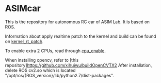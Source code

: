 # ASIMcar
This is the repository for autonomous RC car of ASIM Lab. It is based on ROS.

Information about apply realtime patch to the kernel and build can be found on [kernel_rt_patch](https://github.com/xihuiwu/ASIMcar/blob/master/docs/nvidia/kernel_rt_patch.md).

To enable extra 2 CPUs, read through [cpu_enable](https://github.com/xihuiwu/ASIMcar/blob/master/docs/asimcar_setup/cpu_enable.md).

When installing opencv, refer to [this repository]https://github.com/xihuiwu/buildOpenCVTX2
After installation, delete ROS cv2.so which is located "/opt/ros/{ROS_version}/lib/python2.7/dist-packages".
